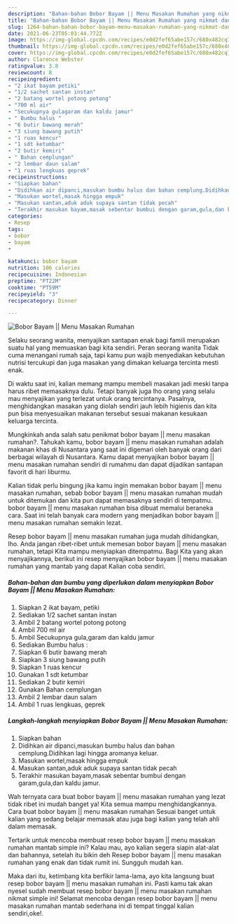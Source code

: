 ```yaml
---
description: "Bahan-bahan Bobor Bayam || Menu Masakan Rumahan yang nikmat dan Mudah Dibuat"
title: "Bahan-bahan Bobor Bayam || Menu Masakan Rumahan yang nikmat dan Mudah Dibuat"
slug: 1264-bahan-bahan-bobor-bayam-menu-masakan-rumahan-yang-nikmat-dan-mudah-dibuat
date: 2021-06-23T05:03:44.772Z
image: https://img-global.cpcdn.com/recipes/e0d2fef65abe157c/680x482cq70/bobor-bayam-menu-masakan-rumahan-foto-resep-utama.jpg
thumbnail: https://img-global.cpcdn.com/recipes/e0d2fef65abe157c/680x482cq70/bobor-bayam-menu-masakan-rumahan-foto-resep-utama.jpg
cover: https://img-global.cpcdn.com/recipes/e0d2fef65abe157c/680x482cq70/bobor-bayam-menu-masakan-rumahan-foto-resep-utama.jpg
author: Clarence Webster
ratingvalue: 3.8
reviewcount: 8
recipeingredient:
- "2 ikat bayam petiki"
- "1/2 sachet santan instan"
- "2 batang wortel potong potong"
- "700 ml air"
- "Secukupnya gulagaram dan kaldu jamur"
- " Bumbu halus "
- "6 butir bawang merah"
- "3 siung bawang putih"
- "1 ruas kencur"
- "1 sdt ketumbar"
- "2 butir kemiri"
- " Bahan cemplungan"
- "2 lembar daun salam"
- "1 ruas lengkuas geprek"
recipeinstructions:
- "Siapkan bahan"
- "Didihkan air dipanci,masukan bumbu halus dan bahan cemplung.Didihkan lagi hingga aromanya keluar."
- "Masukan wortel,masak hingga empuk"
- "Masukan santan,aduk aduk supaya santan tidak pecah"
- "Terakhir masukan bayam,masak sebentar bumbui dengan garam,gula,dan kaldu jamur."
categories:
- Resep
tags:
- bobor
- bayam
- 

katakunci: bobor bayam  
nutrition: 106 calories
recipecuisine: Indonesian
preptime: "PT22M"
cooktime: "PT59M"
recipeyield: "3"
recipecategory: Dinner

---
```



![Bobor Bayam || Menu Masakan Rumahan](https://img-global.cpcdn.com/recipes/e0d2fef65abe157c/680x482cq70/bobor-bayam-menu-masakan-rumahan-foto-resep-utama.jpg)

Selaku seorang wanita, menyajikan santapan enak bagi famili merupakan suatu hal yang memuaskan bagi kita sendiri. Peran seorang  wanita Tidak cuma menangani rumah saja, tapi kamu pun wajib menyediakan kebutuhan nutrisi tercukupi dan juga masakan yang dimakan keluarga tercinta mesti enak.

Di waktu  saat ini, kalian memang mampu membeli masakan jadi meski tanpa harus ribet memasaknya dulu. Tetapi banyak juga lho orang yang selalu mau menyajikan yang terlezat untuk orang tercintanya. Pasalnya, menghidangkan masakan yang diolah sendiri jauh lebih higienis dan kita pun bisa menyesuaikan makanan tersebut sesuai makanan kesukaan keluarga tercinta. 



Mungkinkah anda salah satu penikmat bobor bayam || menu masakan rumahan?. Tahukah kamu, bobor bayam || menu masakan rumahan adalah makanan khas di Nusantara yang saat ini digemari oleh banyak orang dari berbagai wilayah di Nusantara. Kamu dapat menyajikan bobor bayam || menu masakan rumahan sendiri di rumahmu dan dapat dijadikan santapan favorit di hari liburmu.

Kalian tidak perlu bingung jika kamu ingin memakan bobor bayam || menu masakan rumahan, sebab bobor bayam || menu masakan rumahan mudah untuk ditemukan dan kita pun dapat memasaknya sendiri di tempatmu. bobor bayam || menu masakan rumahan bisa dibuat memalui beraneka cara. Saat ini telah banyak cara modern yang menjadikan bobor bayam || menu masakan rumahan semakin lezat.

Resep bobor bayam || menu masakan rumahan juga mudah dihidangkan, lho. Anda jangan ribet-ribet untuk memesan bobor bayam || menu masakan rumahan, tetapi Kita mampu menyiapkan ditempatmu. Bagi Kita yang akan menyajikannya, berikut ini resep menyajikan bobor bayam || menu masakan rumahan yang mantab yang dapat Kalian coba sendiri.

<!--inarticleads1-->

##### Bahan-bahan dan bumbu yang diperlukan dalam menyiapkan Bobor Bayam || Menu Masakan Rumahan:

1. Siapkan 2 ikat bayam, petiki
1. Sediakan 1/2 sachet santan instan
1. Ambil 2 batang wortel potong potong
1. Ambil 700 ml air
1. Ambil Secukupnya gula,garam dan kaldu jamur
1. Sediakan  Bumbu halus :
1. Siapkan 6 butir bawang merah
1. Siapkan 3 siung bawang putih
1. Siapkan 1 ruas kencur
1. Gunakan 1 sdt ketumbar
1. Sediakan 2 butir kemiri
1. Gunakan  Bahan cemplungan
1. Ambil 2 lembar daun salam
1. Ambil 1 ruas lengkuas, geprek




<!--inarticleads2-->

##### Langkah-langkah menyiapkan Bobor Bayam || Menu Masakan Rumahan:

1. Siapkan bahan
1. Didihkan air dipanci,masukan bumbu halus dan bahan cemplung.Didihkan lagi hingga aromanya keluar.
1. Masukan wortel,masak hingga empuk
1. Masukan santan,aduk aduk supaya santan tidak pecah
1. Terakhir masukan bayam,masak sebentar bumbui dengan garam,gula,dan kaldu jamur.




Wah ternyata cara buat bobor bayam || menu masakan rumahan yang lezat tidak ribet ini mudah banget ya! Kita semua mampu menghidangkannya. Cara buat bobor bayam || menu masakan rumahan Sesuai banget untuk kalian yang sedang belajar memasak atau juga bagi kalian yang telah ahli dalam memasak.

Tertarik untuk mencoba membuat resep bobor bayam || menu masakan rumahan mantab simple ini? Kalau mau, ayo kalian segera siapin alat-alat dan bahannya, setelah itu bikin deh Resep bobor bayam || menu masakan rumahan yang enak dan tidak rumit ini. Sungguh mudah kan. 

Maka dari itu, ketimbang kita berfikir lama-lama, ayo kita langsung buat resep bobor bayam || menu masakan rumahan ini. Pasti kamu tak akan nyesel sudah membuat resep bobor bayam || menu masakan rumahan nikmat simple ini! Selamat mencoba dengan resep bobor bayam || menu masakan rumahan mantab sederhana ini di tempat tinggal kalian sendiri,oke!.

